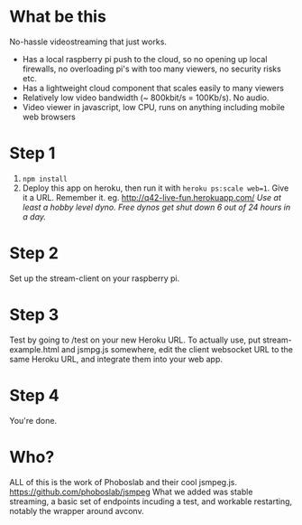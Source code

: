 # What be this

No-hassle videostreaming that just works.

* Has a local raspberry pi push to the cloud, so no opening up local firewalls, no overloading pi's with too many viewers, no security risks etc.
* Has a lightweight cloud component that scales easily to many viewers
* Relatively low video bandwidth (~ 800kbit/s = 100Kb/s). No audio.
* Video viewer in javascript, low CPU, runs on anything including mobile web browsers

# Step 1

1. `npm install`
2. Deploy this app on heroku, then run it with `heroku ps:scale web=1`. Give it a URL. Remember it. eg. http://q42-live-fun.herokuapp.com/
*Use at least a hobby level dyno. Free dynos get shut down 6 out of 24 hours in a day.*

# Step 2

Set up the stream-client on your raspberry pi.

# Step 3

Test by going to /test on your new Heroku URL.
To actually use, put stream-example.html and jsmpg.js somewhere, edit the client websocket URL to the same Heroku URL, and integrate them into your web app.

# Step 4

You're done.

# Who?

ALL of this is the work of Phoboslab and their cool jsmpeg.js. https://github.com/phoboslab/jsmpeg
What we added was stable streaming, a basic set of endpoints incuding a test, and workable restarting, notably the wrapper around avconv.
